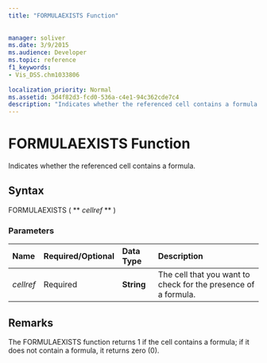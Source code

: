 ```yaml
---
title: "FORMULAEXISTS Function"
 
 
manager: soliver
ms.date: 3/9/2015
ms.audience: Developer
ms.topic: reference
f1_keywords:
- Vis_DSS.chm1033806
 
localization_priority: Normal
ms.assetid: 3d4f82d3-fcd0-536a-c4e1-94c362cde7c4
description: "Indicates whether the referenced cell contains a formula."
---
```


# FORMULAEXISTS Function

Indicates whether the referenced cell contains a formula. 
  
## Syntax

FORMULAEXISTS ( ** *cellref* ** ) 
  
### Parameters

|**Name**|**Required/Optional**|**Data Type**|**Description**|
|:-----|:-----|:-----|:-----|
| _cellref_ <br/> |Required  <br/> |**String** <br/> |The cell that you want to check for the presence of a formula.  <br/> |
   
## Remarks

The FORMULAEXISTS function returns 1 if the cell contains a formula; if it does not contain a formula, it returns zero (0). 
  

